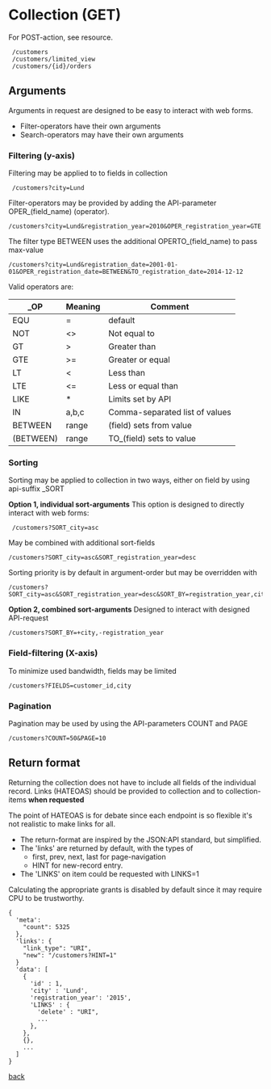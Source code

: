 # Collection (GET)
For POST-action, see resource.

     /customers
     /customers/limited_view
     /customers/{id}/orders
     
## Arguments
Arguments in request are designed to be easy to interact with web forms.

- Filter-operators have their own arguments
- Search-operators may have their own arguments

### Filtering (y-axis)
Filtering may be applied to to fields in collection

     /customers?city=Lund

Filter-operators may be provided by adding the API-parameter OPER_(field_name) (operator).

    /customers?city=Lund&registration_year=2010&OPER_registration_year=GTE

The filter type BETWEEN uses the additional OPERTO_(field_name) to pass max-value

    /customers?city=Lund&registration_date=2001-01-01&OPER_registration_date=BETWEEN&TO_registration_date=2014-12-12
    
Valid operators are:

| \_OP       | Meaning | Comment                            |
| ---------- | ------- | ---------------------------------- |
| EQU        | =       | default                            |
| NOT        | <>      | Not equal to                       |
| GT         | >       | Greater than                       |
| GTE        | >=      | Greater or equal                   |
| LT         | <       | Less than                          |
| LTE        | <=      | Less or equal than                 |
| LIKE       | *       | Limits set by API                  |
| IN         | a,b,c   | Comma-separated list of values     |
| BETWEEN    | range   | (field) sets from value            |
| (BETWEEN)  | range   | TO_(field) sets to value           |

### Sorting
Sorting may be applied to collection in two ways, either on field by using api-suffix \_SORT

**Option 1, individual sort-arguments**
This option is designed to directly interact with web forms:

     /customers?SORT_city=asc

May be combined with additional sort-fields

    /customers?SORT_city=asc&SORT_registration_year=desc
    
Sorting priority is by default in argument-order but may be overridden with

    /customers?SORT_city=asc&SORT_registration_year=desc&SORT_BY=registration_year,city
    
**Option 2, combined sort-arguments**
Designed to interact with designed API-request

    /customers?SORT_BY=+city,-registration_year
    
### Field-filtering (X-axis)
To minimize used bandwidth, fields may be limited

    /customers?FIELDS=customer_id,city

### Pagination
Pagination may be used by using the API-parameters COUNT and PAGE

    /customers?COUNT=50&PAGE=10

## Return format
Returning the collection does not have to include all fields of the individual record.
Links (HATEOAS) should be provided to collection and to collection-items **when requested**

The point of HATEOAS is for debate since each endpoint is so flexible it's not realistic to make links for all.

- The return-format are inspired by the JSON:API standard, but simplified.
- The 'links' are returned by default, with the types of
  - first, prev, next, last for page-navigation
  - HINT for new-record entry.
- The 'LINKS' on item could be requested with LINKS=1

Calculating the appropriate grants is disabled by default since it may require CPU to be trustworthy.

    {
      'meta':
        "count": 5325
      },
      'links': {
        "link_type": "URI",
        "new": "/customers?HINT=1"
      }
      'data': [
        {
          'id' : 1,
          'city' : 'Lund',
          'registration_year': '2015',
          'LINKS' : {
            'delete' : "URI",
            ...
          },
        },
        {},
        ...
      ]
    }


[back](README.md)
